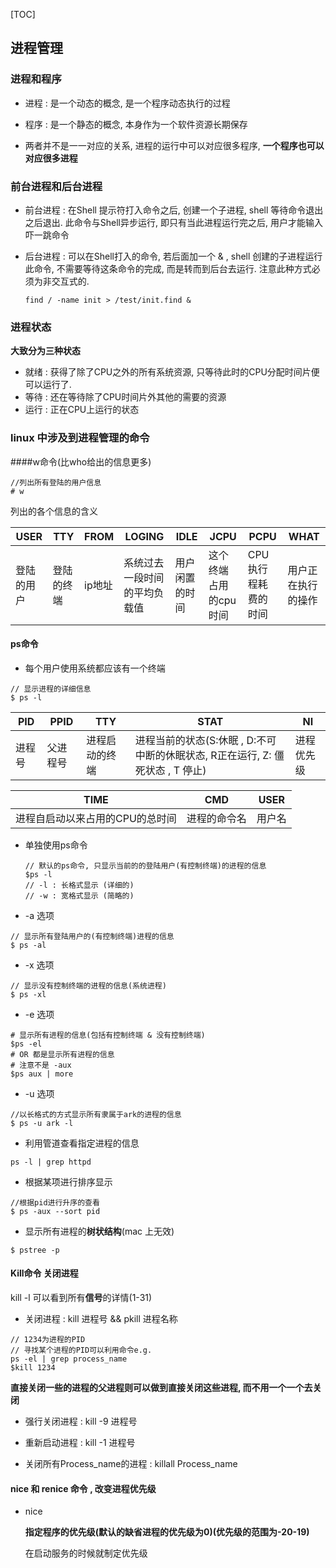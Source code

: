 [TOC]

## 进程管理

### 进程和程序

* 进程 : 是一个动态的概念, 是一个程序动态执行的过程
* 程序 : 是一个静态的概念, 本身作为一个软件资源长期保存

* 两者并不是一一对应的关系, 进程的运行中可以对应很多程序, **一个程序也可以对应很多进程**

### 前台进程和后台进程

* 前台进程 : 在Shell 提示符打入命令之后, 创建一个子进程, shell 等待命令退出之后退出. 此命令与Shell异步运行, 即只有当此进程运行完之后, 用户才能输入吓一跳命令

* 后台进程 : 可以在Shell打入的命令, 若后面加一个 & , shell 创建的子进程运行此命令, 不需要等待这条命令的完成, 而是转而到后台去运行. 注意此种方式必须为非交互式的. 

  ~~~shell
  find / -name init > /test/init.find &
  ~~~

### 进程状态

**大致分为三种状态**

* 就绪 : 获得了除了CPU之外的所有系统资源, 只等待此时的CPU分配时间片便可以运行了.
* 等待 : 还在等待除了CPU时间片外其他的需要的资源
* 运行 : 正在CPU上运行的状态



### linux 中涉及到进程管理的命令



####w命令(比who给出的信息更多)

~~~shell
//列出所有登陆的用户信息
# w
~~~

列出的各个信息的含义

| USER       | TTY        | FROM   | LOGING                       | IDLE           | JCPU                  | PCPU                | WHAT               |
| ---------- | ---------- | ------ | ---------------------------- | -------------- | --------------------- | ------------------- | ------------------ |
| 登陆的用户 | 登陆的终端 | ip地址 | 系统过去一段时间的平均负载值 | 用户闲置的时间 | 这个终端占用的cpu时间 | CPU执行程耗费的时间 | 用户正在执行的操作 |

#### ps命令

* 每个用户使用系统都应该有一个终端

~~~~shell
// 显示进程的详细信息
$ ps -l
~~~~

| PID    | PPID     | TTY            | STAT                                                         | NI         |
| ------ | -------- | -------------- | ------------------------------------------------------------ | ---------- |
| 进程号 | 父进程号 | 进程启动的终端 | 进程当前的状态(S:休眠 , D:不可中断的休眠状态, R正在运行, Z: 僵死状态 , T 停止) | 进程优先级 |

| TIME                            | CMD          | USER   |
| ------------------------------- | ------------ | ------ |
| 进程自启动以来占用的CPU的总时间 | 进程的命令名 | 用户名 |



* 单独使用ps命令

  ~~~shell
  // 默认的ps命令, 只显示当前的的登陆用户(有控制终端)的进程的信息
  $ps -l
  // -l : 长格式显示 (详细的)
  // -w : 宽格式显示 (简略的)
  ~~~

* -a 选项

 ~~~shell
// 显示所有登陆用户的(有控制终端)进程的信息
$ ps -al 
 ~~~



* -x 选项

~~~shell
// 显示没有控制终端的进程的信息(系统进程)
$ ps -xl
~~~



* -e 选项

~~~shell
# 显示所有进程的信息(包括有控制终端 & 没有控制终端)
$ps -el
# OR 都是显示所有进程的信息
# 注意不是 -aux
$ps aux | more 
~~~



* -u 选项

~~~shell
//以长格式的方式显示所有隶属于ark的进程的信息
$ ps -u ark -l 
~~~



* 利用管道查看指定进程的信息

~~~shell
ps -l | grep httpd
~~~



* 根据某项进行排序显示

~~~shell
//根据pid进行升序的查看
$ ps -aux --sort pid
~~~



* 显示所有进程的**树状结构**(mac 上无效)

~~~shell
$ pstree -p
~~~





#### Kill命令 关闭进程

kill -l 可以看到所有**信号**的详情(1-31)

* 关闭进程 : kill 进程号   && 	pkill 进程名称

~~~shell
// 1234为进程的PID
// 寻找某个进程的PID可以利用命令e.g.
ps -el | grep process_name
$kill 1234
~~~

**直接关闭一些的进程的父进程则可以做到直接关闭这些进程, 而不用一个一个去关闭**

* 强行关闭进程 : kill -9 进程号
* 重新启动进程 : kill -1 进程号

* 关闭所有Process_name的进程 : killall Process_name

#### nice 和 renice 命令 , 改变进程优先级

* nice 

  **指定程序的优先级(默认的缺省进程的优先级为0)(优先级的范围为-20-19)**

  在启动服务的时候就制定优先级





















